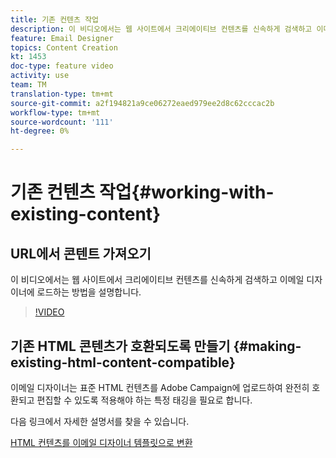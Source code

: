 ```yaml
---
title: 기존 컨텐츠 작업
description: 이 비디오에서는 웹 사이트에서 크리에이티브 컨텐츠를 신속하게 검색하고 이메일 디자이너에 로드하는 방법을 설명합니다.
feature: Email Designer
topics: Content Creation
kt: 1453
doc-type: feature video
activity: use
team: TM
translation-type: tm+mt
source-git-commit: a2f194821a9ce06272eaed979ee2d8c62cccac2b
workflow-type: tm+mt
source-wordcount: '111'
ht-degree: 0%

---
```



# 기존 컨텐츠 작업{#working-with-existing-content}

## URL에서 콘텐트 가져오기

이 비디오에서는 웹 사이트에서 크리에이티브 컨텐츠를 신속하게 검색하고 이메일 디자이너에 로드하는 방법을 설명합니다.

>[!VIDEO](https://video.tv.adobe.com/v/25926?quality=12)

## 기존 HTML 콘텐츠가 호환되도록 만들기 {#making-existing-html-content-compatible}

이메일 디자이너는 표준 HTML 컨텐츠를 Adobe Campaign에 업로드하여 완전히 호환되고 편집할 수 있도록 적용해야 하는 특정 태깅을 필요로 합니다.

다음 링크에서 자세한 설명서를 찾을 수 있습니다.

[HTML 컨텐츠를 이메일 디자이너 템플릿으로 변환](https://docs.adobe.com/content/help/en/campaign-standard/using/designing-content/building-email-content/using-existing-content.html#converting-an-html-content)
